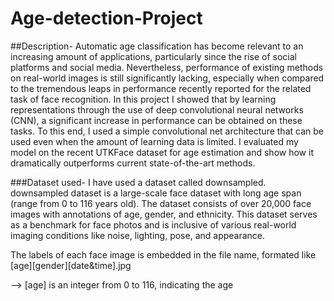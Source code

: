 # Age-detection-Project

##Description-
Automatic age classification has become relevant to an increasing amount of applications, particularly since the rise of social platforms and social media. Nevertheless, performance of existing methods on real-world images is still significantly lacking, especially when compared to the tremendous leaps in performance recently reported for the related task of face recognition. In this project I showed that by learning representations through the use of deep convolutional neural networks (CNN), a significant increase in performance can be obtained on these tasks. To this end, I used a simple convolutional net architecture that can be used even when the amount of learning data is limited. I evaluated my model on the recent UTKFace dataset for age estimation and show how it dramatically outperforms current state-of-the-art methods.

###Dataset used-
I have used a dataset called downsampled. downsampled dataset is a large-scale face dataset with long age span (range from 0 to 116 years old). The dataset consists of over 20,000 face images with annotations of age, gender, and ethnicity. This dataset serves as a benchmark for face photos and is inclusive of various real-world imaging conditions like noise, lighting, pose, and appearance.

The labels of each face image is embedded in the file name, formated like [age][gender][date&time].jpg

--> [age] is an integer from 0 to 116, indicating the age


